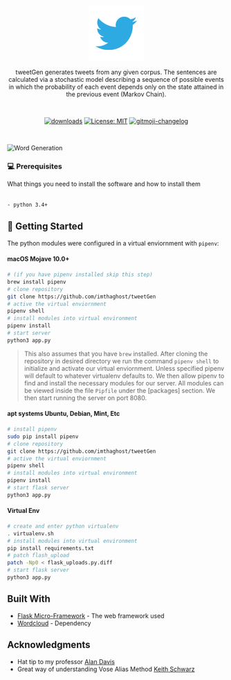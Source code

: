 <p align="center">
  <a href="https://www.google.com/search?q=twitter+icon&source=lnms&tbm=isch&sa=X&ved=0ahUKEwingJCUgvPlAhWYsp4KHWpXBVYQ_AUIEigB&biw=1440&bih=788#imgrc=4-NyAF10t5J6BM:"><img src="/static/img/icon.png" title="Twitter Icon"></a>
</p>
<p align="center">
tweetGen generates tweets from any given corpus. The sentences are calculated via a stochastic model describing a sequence of possible events in which the probability of each event depends only on the state attained in the previous event (Markov Chain).
</p>
<br>
<p align="center">
    <a href="https://www.npmjs.com/package/readme-md-generator"><img alt="downloads" src="https://img.shields.io/github/contributors/imthaghost/ghostChat?color=green" target="_blank" /></a>   
  <a href="#" target="_blank"><img alt="License: MIT" src="https://img.shields.io/badge/License-MIT-yellow.svg" /></a>
  <a href="https://github.com/imthaghost/gitmoji-changelog"><img src="https://img.shields.io/badge/changelog-gitmoji-brightgreen.svg" alt="gitmoji-changelog"></a>
  <!-- <img alt="Version" src="https://img.shields.io/badge/version-1.0-blue.svg?cacheSeconds=2592000" /> -->
</p>
<br>

![Word Generation](/static/img/tweeter.gif)

### 💻 Prerequisites

What things you need to install the software and how to install them

```bash

- python 3.4+
```

## 🚀 Getting Started

The python modules were configured in a virtual enviornment with `pipenv`:

#### macOS Mojave 10.0+

```bash
# (if you have pipenv installed skip this step)
brew install pipenv
# clone repository
git clone https://github.com/imthaghost/tweetGen
# active the virtual enviornment
pipenv shell
# install modules into virtual environment
pipenv install
# start server
python3 app.py
```

> This also assumes that you have `brew` installed. After cloning the repository in desired directory we run the command `pipenv shell` to initialize and activate our virtual enviornment. Unless specified pipenv will default to whatever virtualenv defaults to. We then allow pipenv to find and install the necessary modules for our server. All modules can be viewed inside the file `Pipfile` under the [packages] section. We then start running the server on port 8080.

#### apt systems Ubuntu, Debian, Mint, Etc

```bash
# install pipenv
sudo pip install pipenv
# clone repository
git clone https://github.com/imthaghost/tweetGen
# active the virtual enviornment
pipenv shell
# install modules into virtual environment
pipenv install
# start flask server
python3 app.py
```

#### Virtual Env

```bash
# create and enter python virtualenv
. virtualenv.sh
# install modules into virtual environment
pip install requirements.txt
# patch flash_upload
patch -Np0 < flask_uploads.py.diff
# start flask server
python3 app.py
```

## Built With

-   [Flask Micro-Framework](http://flask.palletsprojects.com/en/1.1.x/) - The web framework used
-   [Wordcloud](https://pypi.org/project/wordcloud/) - Dependency

## Acknowledgments

-   Hat tip to my professor [Alan Davis](https://github.com/neptunius)
-   Great way of understanding Vose Alias Method [Keith Schwarz](http://www.keithschwarz.com/darts-dice-coins/)
